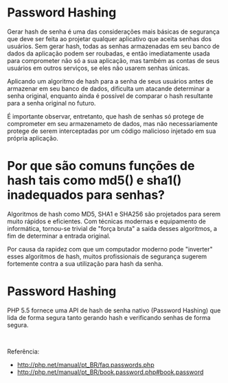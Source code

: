 # Password Hashing

Gerar hash de senha é uma das considerações mais básicas de segurança que deve ser 
feita ao projetar qualquer aplicativo que aceita senhas dos usuários. Sem gerar hash, 
todas as senhas armazenadas em seu banco de dados da aplicação podem ser roubadas, 
e então imediatamente usada para comprometer não só a sua aplicação, mas também as 
contas de seus usuários em outros serviços, se eles não usarem senhas únicas.

Aplicando um algoritmo de hash para a senha de seus usuários antes de armazenar em 
seu banco de dados, dificulta um atacande determinar a senha original, enquanto 
ainda é possível de comparar o hash resultante para a senha original no futuro.

É importante observar, entretanto, que hash de senhas só protege de comprometer 
em seu armazenameto de dados, mas não necessariamente protege de serem interceptadas 
por um código malicioso injetado em sua própria aplicação.

# Por que são comuns funções de hash tais como md5() e sha1() inadequados para senhas?

Algoritmos de hash como MD5, SHA1 e SHA256 são projetados para serem muito rápidos e eficientes. 
Com técnicas modernas e equipamento de informática, tornou-se trivial de "força bruta" a saída desses algoritmos, a fim de determinar a entrada original.

Por causa da rapidez com que um computador moderno pode "inverter" esses algoritmos de hash, 
muitos profissionais de segurança sugerem fortemente contra a sua utilização para hash da senha.

# Password Hashing

PHP 5.5 fornece uma API de hash de senha nativo (Password Hashing) que lida de forma 
segura tanto gerando hash e verificando senhas de forma segura.

<br />

Referência: 
* http://php.net/manual/pt_BR/faq.passwords.php
* http://php.net/manual/pt_BR/book.password.php#book.password



